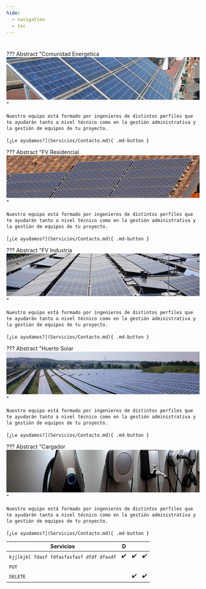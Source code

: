 ```yaml
---
hide:
  - navigation
  - toc
---
```






# 


<style> 
body { 
  background-image: url('https://github.com/asolear/assets/blob/master/imgs/fondo3.jpg?raw=true'); background-repeat: no-repeat; 
  background-attachment: fixed; /* background-size: cover; */ background-size: 100% 100%;
   } 

.whatsapp-button {
  position: fixed;
  bottom: 222px;
  right: 15px;
  z-index: 99;
  background-color: #25d366;
  border-radius: 50px;
  color: #ffffff;
  text-decoration: none;
  width: 50px;
  height: 50px;
  font-size: 30px;
  display: flex;
  flex-direction: column;
  justify-content: center;
  align-items: center;
  -webkit-box-shadow: 0px 0px 25px -6px rgba(0, 0, 0, 1);
  -moz-box-shadow: 0px 0px 25px -6px rgba(0, 0, 0, 1);
  box-shadow: 0px 0px 25px -6px rgba(0, 0, 0, 1);
  animation: effect 5s infinite ease-in;
}
@keyframes effect {
  20%,
  100% {
    width: 50px;
    height: 50px;
    font-size: 30px;
  }
  0%,
  10% {
    width: 55px;
    height: 55px;
    font-size: 35px;
  }
  5% {
    width: 50px;
    height: 50px;
    font-size: 30px;
  }
}
</style> 




??? Abstract "Comunidad Energetica <img src="https://github.com/asolear/assets/blob/master/imgs/fvresidencial.jpg?raw=true" alt="." style="width: 100%; height: 111px; object-fit: cover;">"


    Nuestro equipo está formado por ingenieros de distintos perfiles que te ayudarán tanto a nivel técnico como en la gestión administrativa y la gestión de equipos de tu proyecto.

    [¿Le ayudamos?](Servicios/Contacto.md){ .md-button }




??? Abstract "FV Residencial<img src="https://github.com/asolear/assets/blob/master/imgs/casa.jpg?raw=true" alt="." style="width: 100%; height: 111px; object-fit: cover;">"
    

    Nuestro equipo está formado por ingenieros de distintos perfiles que te ayudarán tanto a nivel técnico como en la gestión administrativa y la gestión de equipos de tu proyecto.

    [¿Le ayudamos?](Servicios/Contacto.md){ .md-button }



??? Abstract "FV Industria <img src="https://github.com/asolear/assets/blob/master/imgs/industrial.jpg?raw=true" alt="." style="width: 100%; height: 111px; object-fit: cover;">"
    

    Nuestro equipo está formado por ingenieros de distintos perfiles que te ayudarán tanto a nivel técnico como en la gestión administrativa y la gestión de equipos de tu proyecto.

    [¿Le ayudamos?](Servicios/Contacto.md){ .md-button }



??? Abstract "Huerto Solar <img src="https://github.com/asolear/assets/blob/master/imgs/suelo.jpg?raw=true" alt="." style="width: 100%; height: 111px; object-fit: cover;">"
    

    Nuestro equipo está formado por ingenieros de distintos perfiles que te ayudarán tanto a nivel técnico como en la gestión administrativa y la gestión de equipos de tu proyecto.

    [¿Le ayudamos?](Servicios/Contacto.md){ .md-button }



??? Abstract "Cargador <img src="https://github.com/asolear/assets/blob/master/imgs/cargador.jpg?raw=true" alt="." style="width: 100%; height: 111px; object-fit: cover;">"
    

    Nuestro equipo está formado por ingenieros de distintos perfiles que te ayudarán tanto a nivel técnico como en la gestión administrativa y la gestión de equipos de tu proyecto.

    [¿Le ayudamos?](Servicios/Contacto.md){ .md-button }



        
<center>

| Servicios  |D| | | 
| ---------- |-|-|-|
| `kjjlkjkl fdasf fdfasfasfasf dfdf dfasdf` |✔️|✔️|✔️|
| `PUT`      | | | | 
| `DELETE`   | |✔️|✔️|